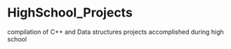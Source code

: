 # HighSchool_Projects

compilation of C++ and Data structures projects accomplished during high school
